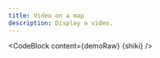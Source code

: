 ```yaml
---
title: Video on a map
description: Display a video.
---
```


<script lang="ts">
  import Demo from "./Video.svelte";
  import demoRaw from "./Video.svelte?raw";
  import CodeBlock from "../../CodeBlock.svelte";
  let { shiki } = $props();
</script>

<Demo />

<CodeBlock content={demoRaw} {shiki} />
